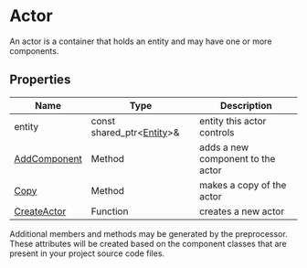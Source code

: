 # Actor

An actor is a container that holds an entity and may have one or more components.

## Properties

| Name | Type | Description |
|---|---|---|
| entity | const shared_ptr<[Entity](Entity.md)>& | entity this actor controls |
| [AddComponent](Actor_AddComponent.md) | Method | adds a new component to the actor |
| [Copy](Actor_Copy.md) | Method | makes a copy of the actor |
| [CreateActor](CreateActor.md) | Function | creates a new actor |

Additional members and methods may be generated by the preprocessor. These attributes will be created based on the component classes that are present in your project source code files.
